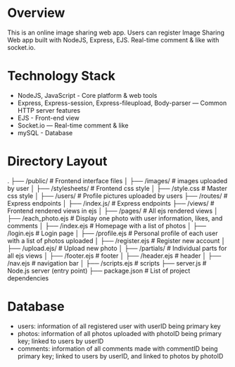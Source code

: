 # Overview
This is an online image sharing web app. Users can register Image Sharing Web app built with NodeJS, Express, EJS. Real-time comment &amp; like with socket.io.
# Technology Stack
- NodeJS, JavaScript - Core platform & web tools
- Express, Express-session, Express-fileupload, Body-parser  — Common HTTP server features
- EJS - Front-end view
- Socket.io — Real-time comment & like
- mySQL - Database
# Directory Layout
.
├── /public/                      # Frontend interface files
│   ├── /images/                  # images uploaded by user
│   ├── /stylesheets/             # Frontend css style
│     ├── /style.css              # Master css style
│   ├── /users/                   # Profile pictures uploaded by users
├── /routes/                      # Express endpoints
│   ├── /index.js/                # Express endpoints
├── /views/                       # Frontend rendered views in ejs
│   ├── /pages/                   # All ejs rendered views
│     ├── /each_photo.ejs         # Display one photo with user information, likes, and comments
│     ├── /index.ejs              # Homepage with a list of photos
│     ├── /login.ejs              # Login page
│     ├── /profile.ejs            # Personal profile of each user with a list of photos uploaded
│     ├── /register.ejs           # Register new account
│     ├── /upload.ejs/            # Upload new photo
│   ├── /partials/                # Individual parts for all ejs views
│     ├── /footer.ejs             # footer
│     ├── /header.ejs             # header 
│     ├── /nav.ejs                # navigation bar
│     ├── /scripts.ejs            # scripts
├── server.js                     # Node.js server (entry point)
├── package.json                  # List of project dependencies

# Database
- users: information of all registered user with userID being primary key
- photos: information of all photos uploaded with photoID being primary key; linked to users by userID
- comments: information of all comments made with commentID being primary key; linked to users by userID, and linked to photos by photoID
